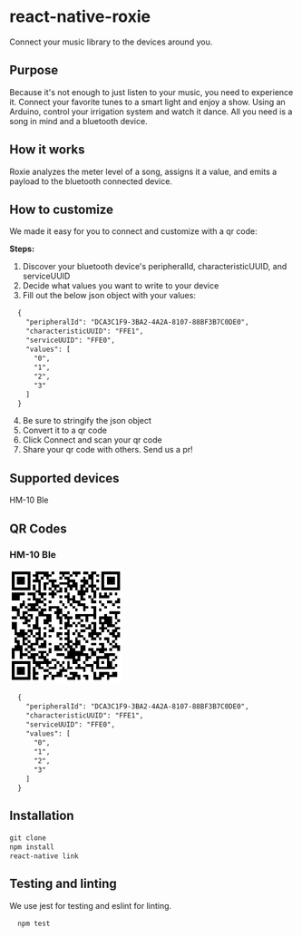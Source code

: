 # react-native-roxie
Connect your music library to the devices around you.

## Purpose
Because it's not enough to just listen to your music, you need to experience it.  Connect your favorite tunes to a smart light and enjoy a show.  Using an Arduino, control your irrigation system and watch it dance.  All you need is a song in mind and a bluetooth device.

## How it works
Roxie analyzes the meter level of a song, assigns it a value, and emits a payload to the bluetooth connected device.

## How to customize
  We made it easy for you to connect and customize with a qr code:

  **Steps:**

  1. Discover your bluetooth device's peripheralId, characteristicUUID, and serviceUUID
  2. Decide what values you want to write to your device
  3. Fill out the below json object with your values:

```
  {
    "peripheralId": "DCA3C1F9-3BA2-4A2A-8107-88BF3B7C0DE0",
    "characteristicUUID": "FFE1",
    "serviceUUID": "FFE0",
    "values": [
      "0",
      "1",
      "2",
      "3"
    ]
  }
```
  4. Be sure to stringify the json object
  5. Convert it to a qr code
  6. Click Connect and scan your qr code
  7. Share your qr code with others. Send us a pr!

## Supported devices
  HM-10 Ble

## QR Codes

### HM-10 Ble
![HM-10 Ble](./_qrcodes_/hm-10_ble.png)
```
  {
    "peripheralId": "DCA3C1F9-3BA2-4A2A-8107-88BF3B7C0DE0",
    "characteristicUUID": "FFE1",
    "serviceUUID": "FFE0",
    "values": [
      "0",
      "1",
      "2",
      "3"
    ]
  }
```

## Installation
```
git clone
npm install
react-native link
```

## Testing and linting
We use jest for testing and eslint for linting.
```
  npm test
```
